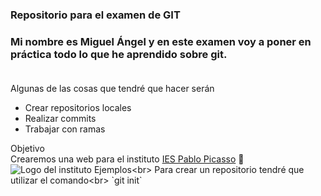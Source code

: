 ### **Repositorio para el examen de GIT**

### Mi nombre es Miguel Ángel y en este examen voy a poner en práctica todo lo que he aprendido sobre git.<br><br>

Algunas de las cosas que tendré que hacer serán
+ Crear repositorios locales
+ Realizar commits
+ Trabajar con ramas

Objetivo<br>
Crearemos una web para el instituto [IES Pablo Picasso](https://fpiespablopicasso.es/) :school:<br>
![Logo del instituto]([https://Miguelae9-ExamenGIT_Miguel_Angel_Perez_Garcia.com/assets/images/Logo_IES_Pablo_Picasso.png](https://www.google.com/url?sa=i&url=https%3A%2F%2Ffpiespablopicasso.es%2F&psig=AOvVaw1tQpkPA2tUGUqMBraKWTG7&ust=1749107339879000&source=images&cd=vfe&opi=89978449&ved=0CBQQjRxqFwoTCJjWleGa140DFQAAAAAdAAAAABAE))
Ejemplos<br>
Para crear un repositorio tendré que utilizar el comando<br>
`git init`
